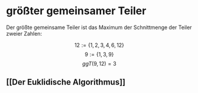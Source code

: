 # größter gemeinsamer Teiler
Der größte gemeinsame Teiler ist das Maximum der Schnittmenge der Teiler zweier Zahlen:

$$12 := \{1,2,3,4,6,12\}$$
$$9 := \{1,3,9\}$$
$$ggT(9,12) = 3$$

## [[Der Euklidische Algorithmus]]